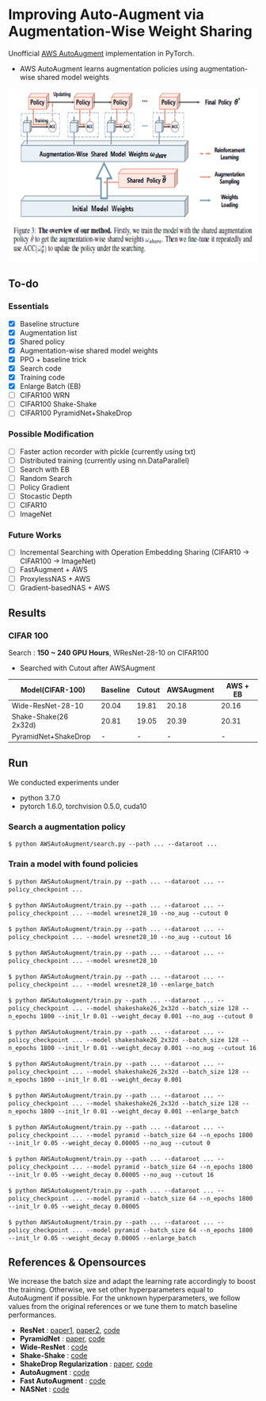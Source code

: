 # Improving Auto-Augment via Augmentation-Wise Weight Sharing
Unofficial [AWS AutoAugment](https://arxiv.org/abs/2009.14737) implementation in PyTorch.

- AWS AutoAugment learns augmentation policies using augmentation-wise shared model weights


<p align="center">
<img src="./etc/method.PNG" height=350>
</p>

## To-do
### Essentials
- [x] Baseline structure
- [x] Augmentation list
- [x] Shared policy
- [x] Augmentation-wise shared model weights
- [x] PPO + baseline trick
- [x] Search code
- [x] Training code
- [x] Enlarge Batch (EB)
- [ ] CIFAR100 WRN 
- [ ] CIFAR100 Shake-Shake
- [ ] CIFAR100 PyramidNet+ShakeDrop

### Possible Modification
- [ ] Faster action recorder with pickle (currently using txt)
- [ ] Distributed training (currently using nn.DataParallel)
- [ ] Search with EB
- [ ] Random Search
- [ ] Policy Gradient
- [ ] Stocastic Depth 
- [ ] CIFAR10 
- [ ] ImageNet

### Future Works
- [ ] Incremental Searching with Operation Embedding Sharing (CIFAR10 -> CIFAR100 -> ImageNet)
- [ ] FastAugment + AWS
- [ ] ProxylessNAS + AWS
- [ ] Gradient-basedNAS + AWS

## Results

### CIFAR 100

Search : **150 ~ 240 GPU Hours**, WResNet-28-10 on CIFAR100 

- Searched with Cutout after AWSAugment

| Model(CIFAR-100)      | Baseline   | Cutout     | AWSAugment  |   AWS + EB |
|-----------------------|------------|------------|-------------|------------|
| Wide-ResNet-28-10     |   20.04    |   19.81    |    20.18    |   20.16    | 
| Shake-Shake(26 2x32d) |   20.81    |   19.05    |    20.39    |   20.31    | 
| PyramidNet+ShakeDrop  |     -      |     -      |      -      |     -      | 


## Run

We conducted experiments under

- python 3.7.0
- pytorch 1.6.0, torchvision 0.5.0, cuda10

### Search a augmentation policy

```
$ python AWSAutoAugment/search.py --path ... --dataroot ...
```

### Train a model with found policies

```
$ python AWSAutoAugment/train.py --path ... --dataroot ... --policy_checkpoint ... 

$ python AWSAutoAugment/train.py --path ... --dataroot ... --policy_checkpoint ... --model wresnet28_10 --no_aug --cutout 0

$ python AWSAutoAugment/train.py --path ... --dataroot ... --policy_checkpoint ... --model wresnet28_10 --no_aug --cutout 16

$ python AWSAutoAugment/train.py --path ... --dataroot ... --policy_checkpoint ... --model wresnet28_10

$ python AWSAutoAugment/train.py --path ... --dataroot ... --policy_checkpoint ... --model wresnet28_10 --enlarge_batch

$ python AWSAutoAugment/train.py --path ... --dataroot ... --policy_checkpoint ... --model shakeshake26_2x32d --batch_size 128 --n_epochs 1800 --init_lr 0.01 --weight_decay 0.001 --no_aug --cutout 0

$ python AWSAutoAugment/train.py --path ... --dataroot ... --policy_checkpoint ... --model shakeshake26_2x32d --batch_size 128 --n_epochs 1800 --init_lr 0.01 --weight_decay 0.001 --no_aug --cutout 16

$ python AWSAutoAugment/train.py --path ... --dataroot ... --policy_checkpoint ... --model shakeshake26_2x32d --batch_size 128 --n_epochs 1800 --init_lr 0.01 --weight_decay 0.001 

$ python AWSAutoAugment/train.py --path ... --dataroot ... --policy_checkpoint ... --model shakeshake26_2x32d --batch_size 128 --n_epochs 1800 --init_lr 0.01 --weight_decay 0.001 --enlarge_batch

$ python AWSAutoAugment/train.py --path ... --dataroot ... --policy_checkpoint ... --model pyramid --batch_size 64 --n_epochs 1800 --init_lr 0.05 --weight_decay 0.00005 --no_aug --cutout 0

$ python AWSAutoAugment/train.py --path ... --dataroot ... --policy_checkpoint ... --model pyramid --batch_size 64 --n_epochs 1800 --init_lr 0.05 --weight_decay 0.00005 --no_aug --cutout 16

$ python AWSAutoAugment/train.py --path ... --dataroot ... --policy_checkpoint ... --model pyramid --batch_size 64 --n_epochs 1800 --init_lr 0.05 --weight_decay 0.00005

$ python AWSAutoAugment/train.py --path ... --dataroot ... --policy_checkpoint ... --model pyramid --batch_size 64 --n_epochs 1800 --init_lr 0.05 --weight_decay 0.00005 --enlarge_batch
```

## References & Opensources

We increase the batch size and adapt the learning rate accordingly to boost the training. Otherwise, we set other hyperparameters equal to AutoAugment if possible. For the unknown hyperparameters, we follow values from the original references or we tune them to match baseline performances.

- **ResNet** : [paper1](https://arxiv.org/abs/1512.03385), [paper2](https://arxiv.org/abs/1603.05027), [code](https://github.com/osmr/imgclsmob/tree/master/pytorch/pytorchcv/models)
- **PyramidNet** : [paper](https://arxiv.org/abs/1610.02915), [code](https://github.com/dyhan0920/PyramidNet-PyTorch)
- **Wide-ResNet** : [code](https://github.com/meliketoy/wide-resnet.pytorch)
- **Shake-Shake** : [code](https://github.com/owruby/shake-shake_pytorch)
- **ShakeDrop Regularization** : [paper](https://arxiv.org/abs/1802.02375), [code](https://github.com/owruby/shake-drop_pytorch)
- **AutoAugment** : [code](https://github.com/tensorflow/models/tree/master/research/autoaugment)
- **Fast AutoAugment** : [code](https://github.com/kakaobrain/fast-autoaugment)
- **NASNet** : [code](https://github.com/MarSaKi/nasnet)